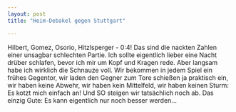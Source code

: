 ```yaml
---
layout: post
title: "Heim-Debakel gegen Stuttgart"

---
```


Hilbert, Gomez, Osorio, Hitzlsperger - 0:4! Das sind die nackten Zahlen einer unsagbar schlechten Partie. Ich sollte eigentlich lieber eine Nacht drüber schlafen, bevor ich mir um Kopf und Kragen rede. Aber langsam habe ich wirklich die Schnauze voll. Wir bekommen in jedem Spiel ein frühes Gegentor, wir laden den Gegner zum Tore schießen ja praktisch ein, wir haben keine Abwehr, wir haben kein Mittelfeld, wir haben keinen Sturm: Es kotzt mich einfach an! Und SO steigen wir tatsächlich noch ab. Das einzig Gute: Es kann eigentlich nur noch besser werden...


